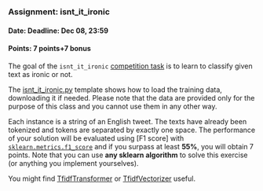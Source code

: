 ### Assignment: isnt_it_ironic
#### Date: Deadline: Dec 08, 23:59
#### Points: 7 points+7 bonus

The goal of the `isnt_it_ironic` [competition task](#competitions) is to learn to
classify given text as ironic or not.

The [isnt_it_ironic.py](https://github.com/ufal/npfl129/tree/master/labs/08/isnt_it_ironic.py)
template shows how to load the training data, downloading it if needed.
Please note that the data are provided only for the purpose of this class
and you cannot use them in any other way.

Each instance is a string of an English tweet. The texts have
already been tokenized and tokens are separated by exactly one space.
The performance of your solution will be evaluated using
[F1 score] with [`sklearn.metrics.f1_score`](https://scikit-learn.org/stable/modules/generated/sklearn.metrics.f1_score.html)
and if you surpass at least **55%**, you will obtain 7 points.
Note that you can use **any sklearn algorithm** to solve this exercise
(or anything you implement yourselves).

You might find
[TfidfTransformer](https://scikit-learn.org/stable/modules/generated/sklearn.feature_extraction.text.TfidfTransformer.html)
or
[TfidfVectorizer](https://scikit-learn.org/stable/modules/generated/sklearn.feature_extraction.text.TfidfVectorizer.html)
useful.

